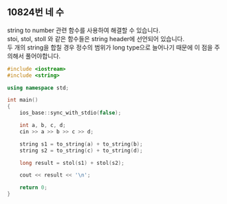 10824번 네 수
-----------

string to number 관련 함수를 사용하여 해결할 수 있습니다.  
stoi, stol, stoll 와 같은 함수들은 string header에 선언되어 있습니다.  
두 개의 string을 합칠 경우 정수의 범위가 long type으로 늘어나기 때문에 이 점을 주의해서 풀어야합니다.

~~~ cpp
#include <iostream>
#include <string>

using namespace std;

int main() 
{
    ios_base::sync_with_stdio(false);

    int a, b, c, d;
    cin >> a >> b >> c >> d;

    string s1 = to_string(a) + to_string(b);
    string s2 = to_string(c) + to_string(d);

    long result = stol(s1) + stol(s2);

    cout << result << '\n';

    return 0;
}
~~~